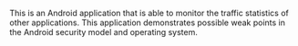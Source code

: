 This is an Android application that is able to monitor the traffic statistics of other applications. This application demonstrates possible weak points in the Android security model and operating system.
